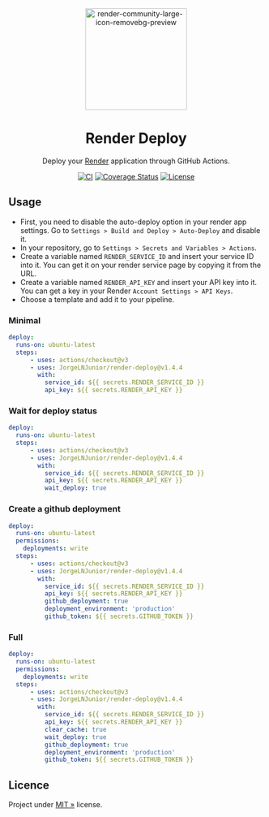 <div align="center" id="short-description-and-logo">

  <!-- Logo -->
  <img src="https://i.ibb.co/BS1ZjJb/render-community-large-icon-removebg-preview.png" alt="render-community-large-icon-removebg-preview" border="0" width="200px">

  <!-- Título -->
  <h1>Render Deploy</h1>

  Deploy your [Render](https://render.com) application through GitHub Actions.

</div>

<!-- Badges -->
<div align="center" id="badges">

[![CI](https://img.shields.io/github/actions/workflow/status/JorgeLNJunior/render-deploy/ci.yml?branch=main)](https://github.com/JorgeLNJunior/render-deploy/actions/workflows/ci.yml)
[![Coverage Status](https://coveralls.io/repos/github/JorgeLNJunior/render-deploy/badge.svg?branch=main)](https://coveralls.io/github/JorgeLNJunior/render-deploy?branch=main)
[![License](https://img.shields.io/github/license/JorgeLNJunior/render-deploy?color=lgreen)](LICENSE)

</div>

## Usage

- First, you need to disable the auto-deploy option in your render app settings. Go to `Settings > Build and Deploy > Auto-Deploy` and disable it.
- In your repository, go to `Settings > Secrets and Variables > Actions`.
- Create a variable named `RENDER_SERVICE_ID` and insert your service ID into it. You can get it on your render service page by copying it from the URL.
- Create a variable named `RENDER_API_KEY` and insert your API key into it. You can get a key in your Render `Account Settings > API Keys`.
- Choose a template and add it to your pipeline.

### Minimal
```yml
deploy:
  runs-on: ubuntu-latest
  steps:
      - uses: actions/checkout@v3
      - uses: JorgeLNJunior/render-deploy@v1.4.4
        with:
          service_id: ${{ secrets.RENDER_SERVICE_ID }}
          api_key: ${{ secrets.RENDER_API_KEY }}
```

### Wait for deploy status
```yml
deploy:
  runs-on: ubuntu-latest
  steps:
      - uses: actions/checkout@v3
      - uses: JorgeLNJunior/render-deploy@v1.4.4
        with:
          service_id: ${{ secrets.RENDER_SERVICE_ID }}
          api_key: ${{ secrets.RENDER_API_KEY }}
          wait_deploy: true 
```

### Create a github deployment
```yml
deploy:
  runs-on: ubuntu-latest
  permissions:
    deployments: write
  steps:
      - uses: actions/checkout@v3
      - uses: JorgeLNJunior/render-deploy@v1.4.4
        with:
          service_id: ${{ secrets.RENDER_SERVICE_ID }}
          api_key: ${{ secrets.RENDER_API_KEY }}
          github_deployment: true 
          deployment_environment: 'production'
          github_token: ${{ secrets.GITHUB_TOKEN }}
```

### Full
```yml
deploy:
  runs-on: ubuntu-latest
  permissions:
    deployments: write
  steps:
      - uses: actions/checkout@v3
      - uses: JorgeLNJunior/render-deploy@v1.4.4
        with:
          service_id: ${{ secrets.RENDER_SERVICE_ID }}
          api_key: ${{ secrets.RENDER_API_KEY }}
          clear_cache: true
          wait_deploy: true
          github_deployment: true
          deployment_environment: 'production'
          github_token: ${{ secrets.GITHUB_TOKEN }}
```
## Licence

Project under [MIT »](/LICENSE) license.
